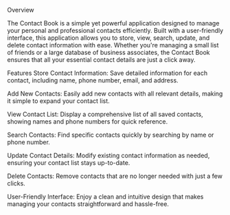 Overview 

The Contact Book is a simple yet powerful application designed to manage your personal and professional contacts efficiently. Built with a user-friendly interface, this application allows you to store, view, search, update, and delete contact information with ease. Whether you're managing a small list of friends or a large database of business associates, the Contact Book ensures that all your essential contact details are just a click away.

Features
Store Contact Information: Save detailed information for each contact, including name, phone number, email, and address.

Add New Contacts: Easily add new contacts with all relevant details, making it simple to expand your contact list.

View Contact List: Display a comprehensive list of all saved contacts, showing names and phone numbers for quick reference.

Search Contacts: Find specific contacts quickly by searching by name or phone number.

Update Contact Details: Modify existing contact information as needed, ensuring your contact list stays up-to-date.

Delete Contacts: Remove contacts that are no longer needed with just a few clicks.

User-Friendly Interface: Enjoy a clean and intuitive design that makes managing your contacts straightforward and hassle-free.
